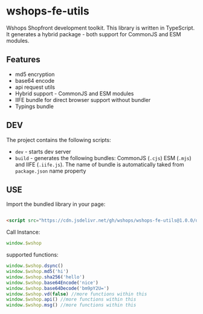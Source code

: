 # wshops-fe-utils

Wshops Shopfront development toolkit. This library is written in TypeScript. It generates a hybrid package - both
support for CommonJS and ESM modules.

## Features

- md5 encryption
- base64 encode
- api request utils
- Hybrid support - CommonJS and ESM modules
- IIFE bundle for direct browser support without bundler
- Typings bundle

## DEV

The project contains the following scripts:

- `dev` - starts dev server
- `build` - generates the following bundles: CommonJS (`.cjs`) ESM (`.mjs`) and IIFE (`.iife.js`). The name of bundle is
  automatically taked from `package.json` name property

## USE

Import the bundled library in your page:

```html

<script src="https://cdn.jsdelivr.net/gh/wshops/wshops-fe-utils@1.0.0/dist/wshop.iife.min.js"></script>
```

Call Instance:

```js
window.$wshop
```

supported functions:

```js
window.$wshop.dsync()
window.$wshop.md5('hi')
window.$wshop.sha256('hello')
window.$wshop.base64Encode('nice')
window.$wshop.base64Decode('bm9pY2U=')
window.$wshop.vd(false) //more functions within this
window.$wshop.api() //more functions within this
window.$wshop.msg() //more functions within this
```
